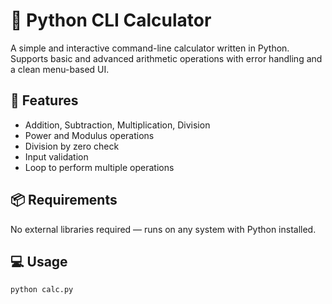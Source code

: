 # 🧮 Python CLI Calculator

A simple and interactive command-line calculator written in Python. Supports basic and advanced arithmetic operations with error handling and a clean menu-based UI.

## 🚀 Features
- Addition, Subtraction, Multiplication, Division
- Power and Modulus operations
- Division by zero check
- Input validation
- Loop to perform multiple operations

## 📦 Requirements
No external libraries required — runs on any system with Python installed.

## 💻 Usage
```bash
python calc.py
